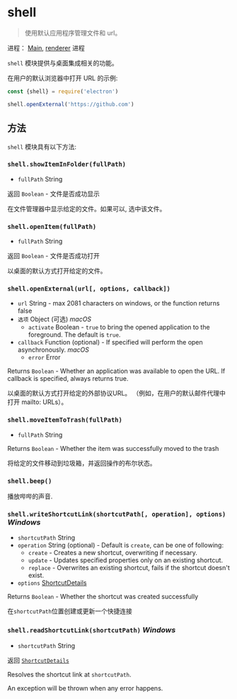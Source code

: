 # shell

> 使用默认应用程序管理文件和 url。

进程： [Main](../glossary.md#main-process), [renderer](../glossary.md#renderer-process) 进程

` shell ` 模块提供与桌面集成相关的功能。

在用户的默认浏览器中打开 URL 的示例:

```javascript
const {shell} = require('electron')

shell.openExternal('https://github.com')
```

## 方法

` shell ` 模块具有以下方法:

### `shell.showItemInFolder(fullPath)`

* `fullPath` String

返回 `Boolean` - 文件是否成功显示

在文件管理器中显示给定的文件。如果可以, 选中该文件。

### `shell.openItem(fullPath)`

* `fullPath` String

返回 `Boolean` - 文件是否成功打开

以桌面的默认方式打开给定的文件。

### `shell.openExternal(url[, options, callback])`

* `url` String - max 2081 characters on windows, or the function returns false
* `选项` Object (可选) *macOS* 
  * `activate` Boolean - `true` to bring the opened application to the foreground. The default is `true`.
* `callback` Function (optional) - If specified will perform the open asynchronously. *macOS* 
  * `error` Error

Returns `Boolean` - Whether an application was available to open the URL. If callback is specified, always returns true.

以桌面的默认方式打开给定的外部协议URL。 （例如，在用户的默认邮件代理中打开 mailto: URLs）。

### `shell.moveItemToTrash(fullPath)`

* `fullPath` String

Returns `Boolean` - Whether the item was successfully moved to the trash

将给定的文件移动到垃圾箱，并返回操作的布尔状态。

### `shell.beep()`

播放哔哔的声音.

### `shell.writeShortcutLink(shortcutPath[, operation], options)` *Windows*

* `shortcutPath` String
* `operation` String (optional) - Default is `create`, can be one of following: 
  * `create` - Creates a new shortcut, overwriting if necessary.
  * `update` - Updates specified properties only on an existing shortcut.
  * `replace` - Overwrites an existing shortcut, fails if the shortcut doesn't exist.
* `options` [ShortcutDetails](structures/shortcut-details.md)

Returns `Boolean` - Whether the shortcut was created successfully

在`shortcutPath`位置创建或更新一个快捷连接

### `shell.readShortcutLink(shortcutPath)` *Windows*

* `shortcutPath` String

返回 [`ShortcutDetails`](structures/shortcut-details.md)

Resolves the shortcut link at `shortcutPath`.

An exception will be thrown when any error happens.